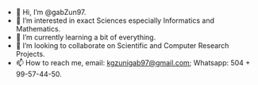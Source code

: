- 👋 Hi, I’m @gabZun97.
- 👀 I’m interested in exact Sciences especially Informatics and Mathematics.
- 🌱 I’m currently learning a bit of everything.
- 💞️ I’m looking to collaborate on Scientific and Computer Research Projects.
- 📫 How to reach me, email: kgzunigab97@gmail.com; Whatsapp: 504 + 99-57-44-50.

<!---
gabZun97/gabZun97 is a ✨ special ✨ repository because its `README.md` (this file) appears on your GitHub profile.
You can click the Preview link to take a look at your changes.
--->
